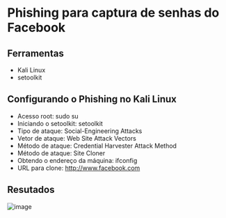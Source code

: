 # Phishing para captura de senhas do Facebook

## Ferramentas
- Kali Linux
- setoolkit

## Configurando o Phishing no Kali Linux
- Acesso root: sudo su
- Iniciando o setoolkit: setoolkit
- Tipo de ataque: Social-Engineering Attacks
- Vetor de ataque: Web Site Attack Vectors
- Método de ataque: Credential Harvester Attack Method 
- Método de ataque: Site Cloner
- Obtendo o endereço da máquina: ifconfig
- URL para clone: http://www.facebook.com

## Resutados
![image](https://github.com/user-attachments/assets/e5e82a9d-ab5a-4259-ba27-aa9ad71f0de3)
